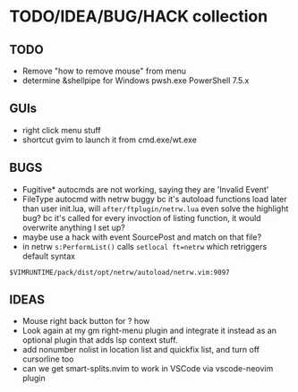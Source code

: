 # TODO/IDEA/BUG/HACK collection

## TODO

- Remove "how to remove mouse" from menu
- determine &shellpipe for Windows pwsh.exe PowerShell 7.5.x

## GUIs

- right click menu stuff
- shortcut gvim to launch it from cmd.exe/wt.exe

## BUGS

- Fugitive* autocmds are not working, saying they are 'Invalid Event'
- FileType autocmd with netrw buggy bc it's autoload functions load later than user
  init.lua, will `after/ftplugin/netrw.lua` even solve the highlight bug? bc it's called
  for every invoction of listing function, it would overwrite anything I set up?
- maybe use a hack with event SourcePost and match on that file?
- in netrw `s:PerformList()` calls `setlocal ft=netrw` which retriggers default syntax
```text
$VIMRUNTIME/pack/dist/opt/netrw/autoload/netrw.vim:9097
```

## IDEAS

- Mouse right back button for <C-o>? how
- Look again at my gm right-menu plugin and integrate it instead as an optional
  plugin that adds lsp context stuff.
- add nonumber nolist in location list and quickfix list, and turn off cursorline too
- can we get smart-splits.nvim to work in VSCode via vscode-neovim plugin


